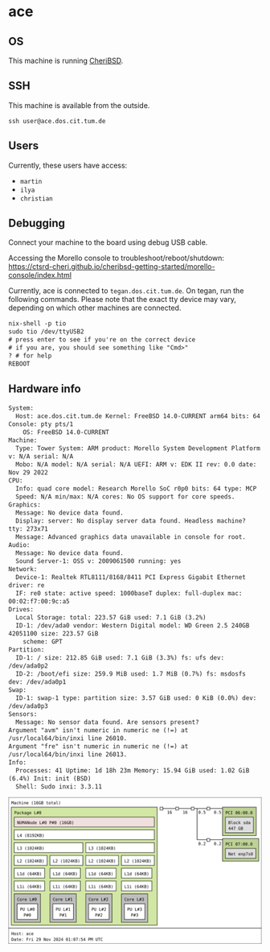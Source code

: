 # ace

## OS

This machine is running [CheriBSD](https://www.cheribsd.org). 

## SSH

This machine is available from the outside.

```shell
ssh user@ace.dos.cit.tum.de
```

## Users

Currently, these users have access:

- `martin`
- `ilya`
- `christian`

## Debugging

Connect your machine to the board using debug USB cable.

Accessing the Morello console to troubleshoot/reboot/shutdown: https://ctsrd-cheri.github.io/cheribsd-getting-started/morello-console/index.html


Currently, ace is connected to `tegan.dos.cit.tum.de`. On tegan, run the following commands.
Please note that the exact tty device may vary, depending on which other machines are connected.

```shell
nix-shell -p tio
sudo tio /dev/ttyUSB2
# press enter to see if you're on the correct device
# if you are, you should see something like "Cmd>"
? # for help
REBOOT
```

## Hardware info

```
System:
  Host: ace.dos.cit.tum.de Kernel: FreeBSD 14.0-CURRENT arm64 bits: 64 Console: pty pts/1
    OS: FreeBSD 14.0-CURRENT
Machine:
  Type: Tower System: ARM product: Morello System Development Platform v: N/A serial: N/A
  Mobo: N/A model: N/A serial: N/A UEFI: ARM v: EDK II rev: 0.0 date: Nov 29 2022
CPU:
  Info: quad core model: Research Morello SoC r0p0 bits: 64 type: MCP
  Speed: N/A min/max: N/A cores: No OS support for core speeds.
Graphics:
  Message: No device data found.
  Display: server: No display server data found. Headless machine? tty: 273x71
  Message: Advanced graphics data unavailable in console for root.
Audio:
  Message: No device data found.
  Sound Server-1: OSS v: 2009061500 running: yes
Network:
  Device-1: Realtek RTL8111/8168/8411 PCI Express Gigabit Ethernet driver: re
  IF: re0 state: active speed: 1000baseT duplex: full-duplex mac: 00:02:f7:00:9c:a5
Drives:
  Local Storage: total: 223.57 GiB used: 7.1 GiB (3.2%)
  ID-1: /dev/ada0 vendor: Western Digital model: WD Green 2.5 240GB 42051100 size: 223.57 GiB
    scheme: GPT
Partition:
  ID-1: / size: 212.85 GiB used: 7.1 GiB (3.3%) fs: ufs dev: /dev/ada0p2
  ID-2: /boot/efi size: 259.9 MiB used: 1.7 MiB (0.7%) fs: msdosfs dev: /dev/ada0p1
Swap:
  ID-1: swap-1 type: partition size: 3.57 GiB used: 0 KiB (0.0%) dev: /dev/ada0p3
Sensors:
  Message: No sensor data found. Are sensors present?
Argument "avm" isn't numeric in numeric ne (!=) at /usr/local64/bin/inxi line 26010.
Argument "fre" isn't numeric in numeric ne (!=) at /usr/local64/bin/inxi line 26013.
Info:
  Processes: 41 Uptime: 1d 18h 23m Memory: 15.94 GiB used: 1.02 GiB (6.4%) Init: init (BSD)
  Shell: Sudo inxi: 3.3.11
```

![hardware topology](ace.lstopo.svg)
